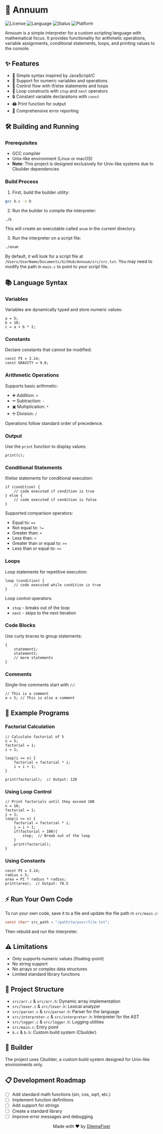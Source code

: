 # 🚀 Annuum

![License](https://img.shields.io/badge/license-MIT-blue.svg)
![Language](https://img.shields.io/badge/language-C-orange.svg)
![Status](https://img.shields.io/badge/status-experimental-green.svg)
![Platform](https://img.shields.io/badge/platform-UNIX_only-red.svg)

Annuum is a simple interpreter for a custom scripting language with mathematical focus. It provides functionality for arithmetic operations, variable assignments, conditional statements, loops, and printing values to the console.

## ✨ Features

- 📝 Simple syntax inspired by JavaScript/C
- 🔢 Support for numeric variables and operations
- 🔀 Control flow with if/else statements and loops
- 🔄 Loop constructs with `stop` and `next` operators
- 🔒 Constant variable declarations with `const`
- 🖨️ Print function for output
- 🐛 Comprehensive error reporting

## 🛠️ Building and Running

### Prerequisites

- GCC compiler
- Unix-like environment (Linux or macOS)
- **Note**: This project is designed exclusively for Unix-like systems due to Cbuilder dependencies

### Build Process

1. First, build the builder utility:

```bash
gcc b.c -o b
```

2. Run the builder to compile the interpreter:

```bash
./b
```

This will create an executable called `anum` in the current directory.

3. Run the interpreter on a script file:

```bash
./anum
```

By default, it will look for a script file at `/Users/UserName/Documents/GitHub/Annuum/src/src.txt`. You may need to modify the path in `main.c` to point to your script file.

## 📚 Language Syntax

### Variables

Variables are dynamically typed and store numeric values:

```
a = 5;
b = 10;
c = a + b * 2;
```

### Constants

Declare constants that cannot be modified:

```
const PI = 3.14;
const GRAVITY = 9.8;
```

### Arithmetic Operations

Supports basic arithmetic:
- ➕ Addition: `+`
- ➖ Subtraction: `-`
- ✖️ Multiplication: `*`
- ➗ Division: `/`

Operations follow standard order of precedence.

### Output

Use the `print` function to display values:

```
print(c);
```

### Conditional Statements

If/else statements for conditional execution:

```
if (condition) {
    // code executed if condition is true
} else {
    // code executed if condition is false
}
```

Supported comparison operators:
- Equal to: `==`
- Not equal to: `!=`
- Greater than: `>`
- Less than: `<`
- Greater than or equal to: `>=`
- Less than or equal to: `<=`

### Loops

Loop statements for repetitive execution:

```
loop (condition) {
    // code executed while condition is true
}
```

Loop control operators:
- `stop` - breaks out of the loop
- `next` - skips to the next iteration

### Code Blocks

Use curly braces to group statements:

```
{
    statement1;
    statement2;
    // more statements
}
```

### Comments

Single-line comments start with `//`:

```
// This is a comment
a = 5; // This is also a comment
```

## 📝 Example Programs

### Factorial Calculation

```
// Calculate factorial of 5
n = 5;
factorial = 1;
i = 1;

loop(i <= n) {
    factorial = factorial * i;
    i = i + 1;
}

print(factorial);  // Output: 120
```

### Using Loop Control

```
// Print factorials until they exceed 100
n = 10;
factorial = 1;
i = 1;
loop(i <= n) {
    factorial = factorial * i;
    i = i + 1;
    if(factorial > 100){
        stop;  // Break out of the loop
    }
    print(factorial);
}
```

### Using Constants

```
const PI = 3.14;
radius = 5;
area = PI * radius * radius;
print(area);  // Output: 78.5
```

## ⚡ Run Your Own Code

To run your own code, save it to a file and update the file path in `src/main.c`:

```c
const char* src_path = "/path/to/your/file.txt";
```

Then rebuild and run the interpreter.

## ⚠️ Limitations

- Only supports numeric values (floating-point)
- No string support
- No arrays or complex data structures
- Limited standard library functions

## 📂 Project Structure

- `src/arr.c` & `src/arr.h`: Dynamic array implementation
- `src/lexer.c` & `src/lexer.h`: Lexical analyzer
- `src/parser.c` & `src/parser.h`: Parser for the language
- `src/interpreter.c` & `src/interpreter.h`: Interpreter for the AST
- `src/logger.c` & `src/logger.h`: Logging utilities
- `src/main.c`: Entry point
- `b.c` & `b.h`: Custom build system (Cbuilder)

## 🔨 Builder

The project uses Cbuilder, a custom build system designed for Unix-like environments only.

## 📋 Development Roadmap

- [ ] Add standard math functions (sin, cos, sqrt, etc.)
- [ ] Implement function definitions
- [ ] Add support for strings
- [ ] Create a standard library
- [ ] Improve error messages and debugging

<div align="center">
  <p>Made with ❤️ by <a href="https://github.com/DilemaFixer">DilemaFixer</a></p>
</div>
